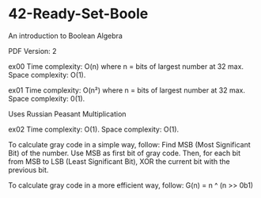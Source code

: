 # 42-Ready-Set-Boole
An introduction to Boolean Algebra

PDF Version: 2

ex00
Time complexity: O(n) where n = bits of largest number at 32 max.
Space complexity: O(1).

ex01
Time complexity: O(n²) where n = bits of largest number at 32 max.
Space complexity: 0(1).

Uses Russian Peasant Multiplication

ex02
Time complexity: O(1).
Space complexity: O(1).

To calculate gray code in a simple way, follow:
Find MSB (Most Significant Bit) of the number. Use MSB as first bit of gray code.
Then, for each bit from MSB to LSB (Least Significant Bit), XOR the current bit with the previous bit.

To calculate gray code in a more efficient way, follow:
G(n) = n ^ (n >> 0b1)

